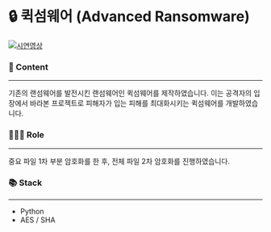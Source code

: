 # 🔒 퀵섬웨어 (Advanced Ransomware)


[![시연영상](http://img.youtube.com/vi/BATqCT6oAOE/0.jpg)](https://youtu.be/BATqCT6oAOE?t=0s) 


### 📄 Content

---

기존의 랜섬웨어를 발전시킨 랜섬웨어인 퀵섬웨어를 제작하였습니다. 이는 공격자의 입장에서 바라본 프로젝트로 피해자가 입는 피해를 최대화시키는 퀵섬웨어를 개발하였습니다.

### 👩🏻‍💻 Role

---

중요 파일 1차 부분 암호화를 한 후, 전체 파일 2차 암호화를 진행하였습니다.

### 📚 Stack

---

- Python
- AES / SHA

